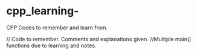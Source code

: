 # cpp_learning-
CPP Codes to remember and learn from. 

// Code to remember. Comments and explanations given. 
//Multiple main() functions due to learning and notes.

